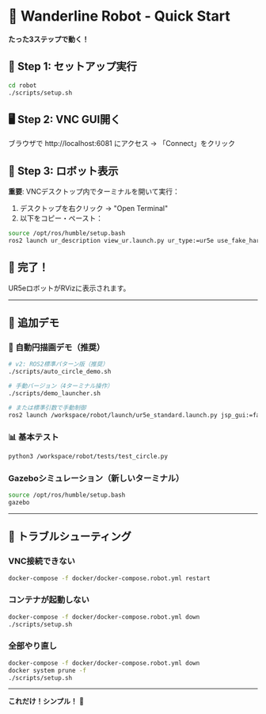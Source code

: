 # 🚀 Wanderline Robot - Quick Start

**たった3ステップで動く！**

## 🎯 Step 1: セットアップ実行
```bash
cd robot
./scripts/setup.sh
```

## 🖥️ Step 2: VNC GUI開く
ブラウザで http://localhost:6081 にアクセス
→ 「Connect」をクリック

## 🤖 Step 3: ロボット表示
**重要**: VNCデスクトップ内でターミナルを開いて実行：
1. デスクトップを右クリック → "Open Terminal"
2. 以下をコピー・ペースト：
```bash
source /opt/ros/humble/setup.bash
ros2 launch ur_description view_ur.launch.py ur_type:=ur5e use_fake_hardware:=true launch_rviz:=true
```

## 🎉 完了！

UR5eロボットがRVizに表示されます。

---

## 🧪 追加デモ

### 🎨 自動円描画デモ（推奨）
```bash
# v2: ROS2標準パターン版（推奨）
./scripts/auto_circle_demo.sh

# 手動バージョン（4ターミナル操作）  
./scripts/demo_launcher.sh

# または標準引数で手動制御
ros2 launch /workspace/robot/launch/ur5e_standard.launch.py jsp_gui:=false use_rviz:=true
```

### 📊 基本テスト
```bash
python3 /workspace/robot/tests/test_circle.py
```

### Gazeboシミュレーション（新しいターミナル）
```bash
source /opt/ros/humble/setup.bash
gazebo
```

---

## 🔧 トラブルシューティング

### VNC接続できない
```bash
docker-compose -f docker/docker-compose.robot.yml restart
```

### コンテナが起動しない
```bash
docker-compose -f docker/docker-compose.robot.yml down
./scripts/setup.sh
```

### 全部やり直し
```bash
docker-compose -f docker/docker-compose.robot.yml down
docker system prune -f
./scripts/setup.sh
```

---

**これだけ！シンプル！** 🎯